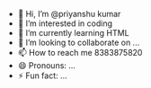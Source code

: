 - 👋 Hi, I’m @priyanshu kumar
- 👀 I’m interested in coding
- 🌱 I’m currently learning HTML
- 💞️ I’m looking to collaborate on ...
- 📫 How to reach me 8383875820
- 😄 Pronouns: ...
- ⚡ Fun fact: ...

<!---
priyanshu-009/priyanshu-009 is a ✨ special ✨ repository because its `README.md` (this file) appears on your GitHub profile.
You can click the Preview link to take a look at your changes.
--->
